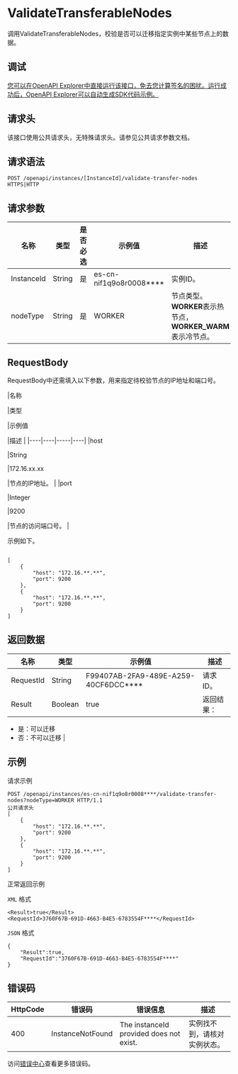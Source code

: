 # ValidateTransferableNodes

调用ValidateTransferableNodes，校验是否可以迁移指定实例中某些节点上的数据。

## 调试

[您可以在OpenAPI Explorer中直接运行该接口，免去您计算签名的困扰。运行成功后，OpenAPI Explorer可以自动生成SDK代码示例。](https://api.aliyun.com/#product=elasticsearch&api=ValidateTransferableNodes&type=ROA&version=2017-06-13)

## 请求头

该接口使用公共请求头，无特殊请求头。请参见公共请求参数文档。

## 请求语法

```
POST /openapi/instances/[InstanceId]/validate-transfer-nodes HTTPS|HTTP
```

## 请求参数

|名称|类型|是否必选|示例值|描述|
|--|--|----|---|--|
|InstanceId|String|是|es-cn-nif1q9o8r0008\*\*\*\*|实例ID。 |
|nodeType|String|是|WORKER|节点类型。**WORKER**表示热节点，**WORKER\_WARM**表示冷节点。 |

## RequestBody

RequestBody中还需填入以下参数，用来指定待校验节点的IP地址和端口号。

|名称

|类型

|示例值

|描述 |
|----|----|-----|----|
|host

|String

|172.16.xx.xx

|节点的IP地址。 |
|port

|Integer

|9200

|节点的访问端口号。 |

示例如下。

```

[
	{
		"host": "172.16.**.**",
		"port": 9200
	},
	{
		"host": "172.16.**.**",
		"port": 9200
	}
]

```

## 返回数据

|名称|类型|示例值|描述|
|--|--|---|--|
|RequestId|String|F99407AB-2FA9-489E-A259-40CF6DCC\*\*\*\*|请求ID。 |
|Result|Boolean|true|返回结果：

 -   是：可以迁移
-   否：不可以迁移 |

## 示例

请求示例

```
POST /openapi/instances/es-cn-nif1q9o8r0008****/validate-transfer-nodes?nodeType=WORKER HTTP/1.1
公共请求头
[
	{
		"host": "172.16.**.**",
		"port": 9200
	},
	{
		"host": "172.16.**.**",
		"port": 9200
	}
]
```

正常返回示例

`XML` 格式

```
<Result>true</Result>
<RequestId>3760F67B-691D-4663-B4E5-6783554F****</RequestId>
```

`JSON` 格式

```
{
    "Result":true,
    "RequestId":"3760F67B-691D-4663-B4E5-6783554F****"
}
```

## 错误码

|HttpCode|错误码|错误信息|描述|
|--------|---|----|--|
|400|InstanceNotFound|The instanceId provided does not exist.|实例找不到，请核对实例状态。|

访问[错误中心](https://error-center.alibabacloud.com/status/product/elasticsearch)查看更多错误码。

